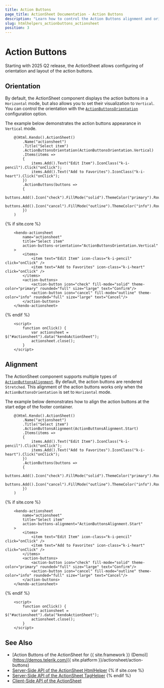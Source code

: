 ```yaml
---
title: Action Buttons
page_title: ActionSheet Documentation - Action Buttons
description: "Learn how to control the Action Buttons alignment and orientation in the Telerik UI ActionSheet component for {{ site.framework }}."
slug: htmlhelpers_actionbuttons_actionsheet
position: 3
---
```


# Action Buttons

Starting with 2025 Q2 release, the ActionSheet allows configuring of orientation and layout of the action buttons.

## Orientation

By default, the ActionSheet component displays the action buttons in a `Horizontal` mode, but also allows you to set their visualization to `Vertical`. You can control the orientation with the [`ActionButtonsOrientation`](/api/kendo.mvc.ui.fluent/actionsheetbuilder#actionbuttonsorientationkendomvcuiactionbuttonsorientation) configuration option. 

The example below demonstrates the action buttons appearance in `Vertical` mode.

```HtmlHelper
    @(Html.Kendo().ActionSheet()
        .Name("actionsheet")
        .Title("Select item")
        .ActionButtonsOrientation(ActionButtonsOrientation.Vertical)
        .Items(items =>
        {
            items.Add().Text("Edit Item").IconClass("k-i-pencil").Click("onClick");
            items.Add().Text("Add to Favorites").IconClass("k-i-heart").Click("onClick");
        })
        .ActionButtons(buttons =>
        {
            buttons.Add().Icon("check").FillMode("solid").ThemeColor("primary").Rounded("full").Size("large").Text("Confirm");
            buttons.Add().Icon("cancel").FillMode("outline").ThemeColor("info").Rounded("full").Size("large").Text("Cancel");
        })
    )
```
{% if site.core %}
```TagHelper
    <kendo-actionsheet
        name="actionsheet"
        title="Select item"
        action-buttons-orientation="ActionButtonsOrientation.Vertical"
    >
        <items>
            <item text="Edit Item" icon-class="k-i-pencil" click="onClick" />
            <item text="Add to Favorites" icon-class="k-i-heart" click="onClick" />
        </items>
        <action-buttons>
            <action-button icon="check" fill-mode="solid" theme-color="primary" rounded="full" size="large" text="Confirm"/>
            <action-button icon="cancel" fill-mode="outline" theme-color="info" rounded="full" size="large" text="Cancel"/>
        </action-buttons>
    </kendo-actionsheet>
```
{% endif %}
```JS scripts
    <script>
        function onClick() {
            var actionsheet = $("#actionsheet").data("kendoActionSheet");
            actionsheet.close();
        }
    </script>
```

## Alignment

The ActionSheet component supports multiple types of [`ActionButtonsAlignment`](/api/kendo.mvc.ui.fluent/actionsheetbuilder#actionbuttonsalignmentkendomvcuiactionbuttonsalignment). By default, the action buttons are rendered `Stretched`. This alignment of the action buttons works only when the `ActionButtonsOrientation` is set to `Horizontal` mode. 

The example below demonstrates how to align the action buttons at the start edge of the footer container.

```HtmlHelper
    @(Html.Kendo().ActionSheet()
        .Name("actionsheet")
        .Title("Select item")
        .ActionButtonsAlignment(ActionButtonsAlignment.Start)
        .Items(items =>
        {
            items.Add().Text("Edit Item").IconClass("k-i-pencil").Click("onClick");
            items.Add().Text("Add to Favorites").IconClass("k-i-heart").Click("onClick");
        })
        .ActionButtons(buttons =>
        {
            buttons.Add().Icon("check").FillMode("solid").ThemeColor("primary").Rounded("full").Size("large").Text("Confirm");
            buttons.Add().Icon("cancel").FillMode("outline").ThemeColor("info").Rounded("full").Size("large").Text("Cancel");
        })
    )
```
{% if site.core %}
```TagHelper
    <kendo-actionsheet
        name="actionsheet"
        title="Select item"
        action-buttons-alignment="ActionButtonsAlignment.Start"
    >
        <items>
            <item text="Edit Item" icon-class="k-i-pencil" click="onClick" />
            <item text="Add to Favorites" icon-class="k-i-heart" click="onClick" />
        </items>
        <action-buttons>
            <action-button icon="check" fill-mode="solid" theme-color="primary" rounded="full" size="large" text="Confirm"/>
            <action-button icon="cancel" fill-mode="outline" theme-color="info" rounded="full" size="large" text="Cancel"/>
        </action-buttons>
    </kendo-actionsheet>
```
{% endif %}
```JS scripts
    <script>
        function onClick() {
            var actionsheet = $("#actionsheet").data("kendoActionSheet");
            actionsheet.close();
        }
    </script>
```

## See Also

* [Action Buttons of the ActionSheet for {{ site.framework }} (Demo)](https://demos.telerik.com/{{ site.platform }}/actionsheet/action-buttons)
* [Server-Side API of the ActionSheet HtmlHelper](/api/actionsheet)
{% if site.core %}
* [Server-Side API of the ActionSheet TagHelper](/api/taghelpers/actionsheet)
{% endif %}
* [Client-Side API of the ActionSheet](https://docs.telerik.com/kendo-ui/api/javascript/ui/actionsheet)
